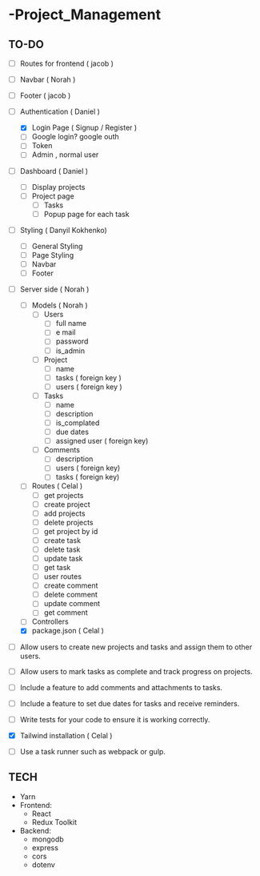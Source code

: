 # -Project_Management

## TO-DO

- [ ] Routes for frontend ( jacob )
- [ ] Navbar ( Norah )
- [ ] Footer ( jacob )

- [ ] Authentication ( Daniel )

  - [x] Login Page ( Signup / Register )
  - [ ] Google login? google outh
  - [ ] Token
  - [ ] Admin , normal user

- [ ] Dashboard ( Daniel )

  - [ ] Display projects
  - [ ] Project page
    - [ ] Tasks
    - [ ] Popup page for each task

- [ ] Styling ( Danyil Kokhenko)

  - [ ] General Styling
  - [ ] Page Styling
  - [ ] Navbar
  - [ ] Footer

- [ ] Server side ( Norah )

  - [ ] Models ( Norah )
    - [ ] Users
      - [ ] full name
      - [ ] e mail
      - [ ] password
      - [ ] is_admin
    - [ ] Project
      - [ ] name
      - [ ] tasks ( foreign key )
      - [ ] users ( foreign key )
    - [ ] Tasks
      - [ ] name
      - [ ] description
      - [ ] is_complated
      - [ ] due dates
      - [ ] assigned user ( foreign key)
    - [ ] Comments
      - [ ] description
      - [ ] users ( foreign key)
      - [ ] tasks ( foreign key)
  - [ ] Routes ( Celal )
    - [ ] get projects
    - [ ] create project
    - [ ] add projects
    - [ ] delete projects
    - [ ] get project by id
    - [ ] create task
    - [ ] delete task
    - [ ] update task
    - [ ] get task
    - [ ] user routes
    - [ ] create comment
    - [ ] delete comment
    - [ ] update comment
    - [ ] get comment
  - [ ] Controllers
  - [x] package.json ( Celal )

- [ ] Allow users to create new projects and tasks and assign them to other users.
- [ ] Allow users to mark tasks as complete and track progress on projects.
- [ ] Include a feature to add comments and attachments to tasks.
- [ ] Include a feature to set due dates for tasks and receive reminders.
- [ ] Write tests for your code to ensure it is working correctly.
- [x] Tailwind installation ( Celal )
- [ ] Use a task runner such as webpack or gulp.

## TECH

- Yarn
- Frontend:
  - React
  - Redux Toolkit
- Backend:
  - mongodb
  - express
  - cors
  - dotenv
